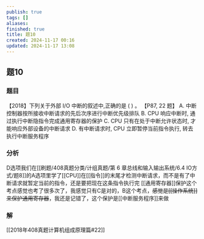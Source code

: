 ```yaml
---
publish: true
tags: []
aliases: 
finished: true
title: 题10
created: 2024-11-17 00:16
updated: 2024-11-17 13:08
---
```

## 题10
### 题目
【2018】下列关于外部 I/O 中断的叙述中,正确的是 ( ) 。 【P87, 22 题】
A. 中断控制器按所接收中断请求的先后次序进行中断优先级排队
B. CPU 响应中断时, 通过执行中断隐指令完成通用寄存器的保护
C. CPU 只有在处于中断允许状态时, 才能响应外部设备的中断请求
D. 有中断请求时, CPU 立即暂停当前指令执行, 转去执行中断服务程序
### 分析
D选项我们在[[刷题/408真题分类/计组真题/第 6 章总线和输入输出系统/6.4 IO方式/题8]]的A选项里学了[[CPU]]在[[指令]]的末尾才检测中断请求，而不是有了中断请求就暂定当前的指令，还是要把现在这条指令执行完
[[通用寄存器]]保护这个考点感觉也考了很多次了，我感觉只有C是对的，B这个考点，~~感觉是[[操作系统]]来保护通用寄存器~~，我还是记错了，这个保护是[[中断服务程序]]来做
### 解
[[2018年408真题计算机组成原理篇#22]]